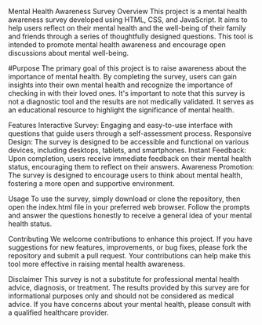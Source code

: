Mental Health Awareness Survey
Overview
This project is a mental health awareness survey developed using HTML, CSS, and JavaScript. It aims to help users reflect on their mental health and the well-being of their family and friends through a series of thoughtfully designed questions. This tool is intended to promote mental health awareness and encourage open discussions about mental well-being.

#Purpose
The primary goal of this project is to raise awareness about the importance of mental health. By completing the survey, users can gain insights into their own mental health and recognize the importance of checking in with their loved ones. It's important to note that this survey is not a diagnostic tool and the results are not medically validated. It serves as an educational resource to highlight the significance of mental health.

Features
Interactive Survey: Engaging and easy-to-use interface with questions that guide users through a self-assessment process.
Responsive Design: The survey is designed to be accessible and functional on various devices, including desktops, tablets, and smartphones.
Instant Feedback: Upon completion, users receive immediate feedback on their mental health status, encouraging them to reflect on their answers.
Awareness Promotion: The survey is designed to encourage users to think about mental health, fostering a more open and supportive environment.

Usage
To use the survey, simply download or clone the repository, then open the index.html file in your preferred web browser. Follow the prompts and answer the questions honestly to receive a general idea of your mental health status.

Contributing
We welcome contributions to enhance this project. If you have suggestions for new features, improvements, or bug fixes, please fork the repository and submit a pull request. Your contributions can help make this tool more effective in raising mental health awareness.

Disclaimer
This survey is not a substitute for professional mental health advice, diagnosis, or treatment. The results provided by this survey are for informational purposes only and should not be considered as medical advice. If you have concerns about your mental health, please consult with a qualified healthcare provider.
